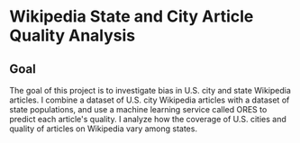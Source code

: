 # Wikipedia State and City Article Quality Analysis

## Goal
The goal of this project is to investigate bias in U.S. city and state Wikipedia articles. I combine a dataset of U.S. city Wikipedia articles with a dataset of state populations, and use a machine learning service called ORES to predict each article's quality. I analyze how the coverage of U.S. cities and quality of articles on Wikipedia vary among states.

